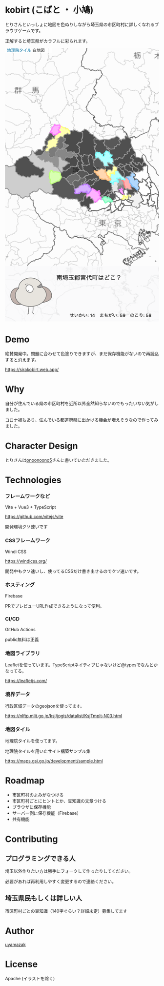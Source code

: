 # kobirt (こばと ・ 小鳩)
とりさんといっしょに地図を色ぬりしながら埼玉県の市区町村に詳しくなれるブラウザゲームです。

正解すると埼玉県がカラフルに彩られます。

![](doc/img/sample_20210430.png "サンプル")

# Demo
絶賛開発中。問題に合わせて色塗りできますが、まだ保存機能がないので再読込すると消えます。

https://sirakobirt.web.app/

# Why
自分が住んでいる県の市区町村を近所以外全然知らないのでもったいない気がしました。

コロナ禍もあり、住んでいる都道府県に出かける機会が増えそうなので作ってみました。



# Character Design
とりさんは[onoonoono5](https://twitter.com/onoonoono5)さんに書いていただきました。

# Technologies
### フレームワークなど
Vite + Vue3 + TypeScript

https://github.com/vitejs/vite

開発環境クソ速いです

### CSSフレームワーク
Windi CSS

https://windicss.org/

開発中もクソ速いし、使ってるCSSだけ書き出せるのでクソ速いです。

### ホスティング

Firebase

PRでプレビューURL作成できるようになって便利。

### CI/CD
GitHub Actions

public無料は正義
### 地図ライブラリ
Leafletを使っています。TypeScriptネイティブじゃないけど@typesでなんとかなってる。

https://leafletjs.com/

### 境界データ
行政区域データのgeojsonを使ってます。

https://nlftp.mlit.go.jp/ksj/jpgis/datalist/KsjTmplt-N03.html
### 地図タイル
地理院タイルを使ってます。

地理院タイルを用いたサイト構築サンプル集

https://maps.gsi.go.jp/development/sample.html
# Roadmap
- 市区町村のよみがなつける
- 市区町村ごとにヒントとか、豆知識の文章つける
- ブラウザに保存機能
- サーバー側に保存機能（Firebase）
- 共有機能

# Contributing
## プログラミングできる人
埼玉以外作りたい方は勝手にフォークして作ったりしてください。

必要があれば再利用しやすく変更するので連絡ください。

## 埼玉県民もしくは詳しい人
市区町村ごとの豆知識（140字ぐらい？詳細未定）募集してます


# Author

[uyamazak](https://github.com/uyamazak)

# License
Apache (イラストを除く)
